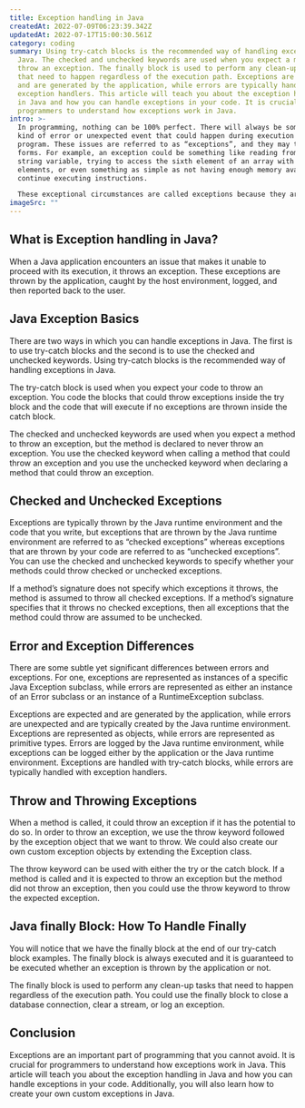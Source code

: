 ```yaml
---
title: Exception handling in Java
createdAt: 2022-07-09T06:23:39.342Z
updatedAt: 2022-07-17T15:00:30.561Z
category: coding
summary: Using try-catch blocks is the recommended way of handling exceptions in
  Java. The checked and unchecked keywords are used when you expect a method to
  throw an exception. The finally block is used to perform any clean-up tasks
  that need to happen regardless of the execution path. Exceptions are expected
  and are generated by the application, while errors are typically handled with
  exception handlers. This article will teach you about the exception handling
  in Java and how you can handle exceptions in your code. It is crucial for
  programmers to understand how exceptions work in Java.
intro: >-
  In programming, nothing can be 100% perfect. There will always be some
  kind of error or unexpected event that could happen during execution of a
  program. These issues are referred to as “exceptions”, and they may take many
  forms. For example, an exception could be something like reading from an empty
  string variable, trying to access the sixth element of an array with only five
  elements, or even something as simple as not having enough memory available to
  continue executing instructions. 

  These exceptional circumstances are called exceptions because they are exceptional and the program handler cannot proceed with its usual execution path any further. To the user, it appears as if the application has “exceptionally” failed in some way and needs to recover from this state. Thus, we have exception handling in Java to deal with these edge cases gracefully so that our applications keep functioning properly in spite of them. In this blog post, you will learn about various types of exceptions in Java and how we can handle them using try-catch blocks effectively.
imageSrc: ""
---
```


## What is Exception handling in Java?

When a Java application encounters an issue that makes it unable to proceed with its execution, it throws an exception. These exceptions are thrown by the application, caught by the host environment, logged, and then reported back to the user.
## Java Exception Basics

There are two ways in which you can handle exceptions in Java. The first is to use try-catch blocks and the second is to use the checked and unchecked keywords. Using try-catch blocks is the recommended way of handling exceptions in Java.

The try-catch block is used when you expect your code to throw an exception. You code the blocks that could throw exceptions inside the try block and the code that will execute if no exceptions are thrown inside the catch block.

The checked and unchecked keywords are used when you expect a method to throw an exception, but the method is declared to never throw an exception. You use the checked keyword when calling a method that could throw an exception and you use the unchecked keyword when declaring a method that could throw an exception.

## Checked and Unchecked Exceptions

Exceptions are typically thrown by the Java runtime environment and the code that you write, but exceptions that are thrown by the Java runtime environment are referred to as “checked exceptions” whereas exceptions that are thrown by your code are referred to as “unchecked exceptions”. You can use the checked and unchecked keywords to specify whether your methods could throw checked or unchecked exceptions.

If a method’s signature does not specify which exceptions it throws, the method is assumed to throw all checked exceptions. If a method’s signature specifies that it throws no checked exceptions, then all exceptions that the method could throw are assumed to be unchecked.

## Error and Exception Differences

There are some subtle yet significant differences between errors and exceptions. For one, exceptions are represented as instances of a specific Java Exception subclass, while errors are represented as either an instance of an Error subclass or an instance of a RuntimeException subclass.

Exceptions are expected and are generated by the application, while errors are unexpected and are typically created by the Java runtime environment. Exceptions are represented as objects, while errors are represented as primitive types. Errors are logged by the Java runtime environment, while exceptions can be logged either by the application or the Java runtime environment. Exceptions are handled with try-catch blocks, while errors are typically handled with exception handlers.

## Throw and Throwing Exceptions

When a method is called, it could throw an exception if it has the potential to do so. In order to throw an exception, we use the throw keyword followed by the exception object that we want to throw. We could also create our own custom exception objects by extending the Exception class.

The throw keyword can be used with either the try or the catch block. If a method is called and it is expected to throw an exception but the method did not throw an exception, then you could use the throw keyword to throw the expected exception.

## Java finally Block: How To Handle Finally

You will notice that we have the finally block at the end of our try-catch block examples. The finally block is always executed and it is guaranteed to be executed whether an exception is thrown by the application or not.

The finally block is used to perform any clean-up tasks that need to happen regardless of the execution path. You could use the finally block to close a database connection, clear a stream, or log an exception.

## Conclusion

Exceptions are an important part of programming that you cannot avoid. It is crucial for programmers to understand how exceptions work in Java. This article will teach you about the exception handling in Java and how you can handle exceptions in your code. Additionally, you will also learn how to create your own custom exceptions in Java.
